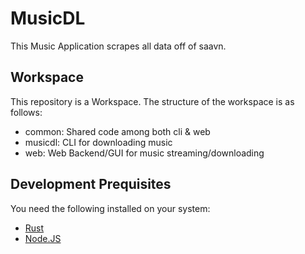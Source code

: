 # MusicDL

This Music Application scrapes all data off of saavn.

## Workspace

This repository is a Workspace.
The structure of the workspace is as follows:

- common: Shared code among both cli & web
- musicdl: CLI for downloading music
- web: Web Backend/GUI for music streaming/downloading

## Development Prequisites

You need the following installed on your system:

- [Rust](https://rustup.rs)
- [Node.JS](https://nodejs.org/en/download)

